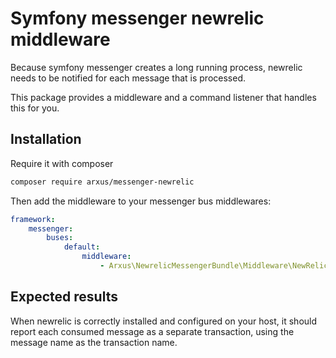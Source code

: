 # Symfony messenger newrelic middleware
Because symfony messenger creates a long running process, 
newrelic needs to be notified for each message that is processed.

This package provides a middleware and a command listener that handles this for you.

## Installation

Require it with composer

```bash
composer require arxus/messenger-newrelic
```

Then add the middleware to your messenger bus middlewares:

```yaml
framework:
    messenger:
        buses:
            default:
                middleware:
                    - Arxus\NewrelicMessengerBundle\Middleware\NewRelicMiddleware
```
## Expected results
When newrelic is correctly installed and configured on your host,
it should report each consumed message as a separate transaction,
using the message name as the transaction name.